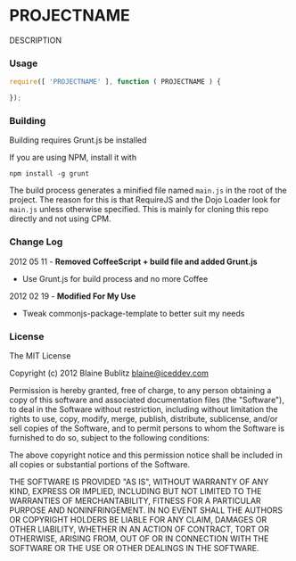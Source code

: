PROJECTNAME
========

DESCRIPTION

### Usage ###

```javascript
require([ 'PROJECTNAME' ], function ( PROJECTNAME ) {

});
```

### Building ###

Building requires Grunt.js be installed

If you are using NPM, install it with

```
npm install -g grunt
```

The build process generates a minified file named `main.js` in the root of the project.
The reason for this is that RequireJS and the Dojo Loader look for `main.js` unless otherwise specified.
This is mainly for cloning this repo directly and not using CPM.

### Change Log ###

2012 05 11 - **Removed CoffeeScript + build file and added Grunt.js**

* Use Grunt.js for build process and no more Coffee

2012 02 19 - **Modified For My Use**

* Tweak commonjs-package-template to better suit my needs

### License ###
The MIT License

Copyright (c) 2012 Blaine Bublitz <blaine@iceddev.com>

Permission is hereby granted, free of charge, to any person obtaining a copy
of this software and associated documentation files (the "Software"), to deal
in the Software without restriction, including without limitation the rights
to use, copy, modify, merge, publish, distribute, sublicense, and/or sell
copies of the Software, and to permit persons to whom the Software is
furnished to do so, subject to the following conditions:

The above copyright notice and this permission notice shall be included in
all copies or substantial portions of the Software.

THE SOFTWARE IS PROVIDED "AS IS", WITHOUT WARRANTY OF ANY KIND, EXPRESS OR
IMPLIED, INCLUDING BUT NOT LIMITED TO THE WARRANTIES OF MERCHANTABILITY,
FITNESS FOR A PARTICULAR PURPOSE AND NONINFRINGEMENT. IN NO EVENT SHALL THE
AUTHORS OR COPYRIGHT HOLDERS BE LIABLE FOR ANY CLAIM, DAMAGES OR OTHER
LIABILITY, WHETHER IN AN ACTION OF CONTRACT, TORT OR OTHERWISE, ARISING FROM,
OUT OF OR IN CONNECTION WITH THE SOFTWARE OR THE USE OR OTHER DEALINGS IN
THE SOFTWARE.
